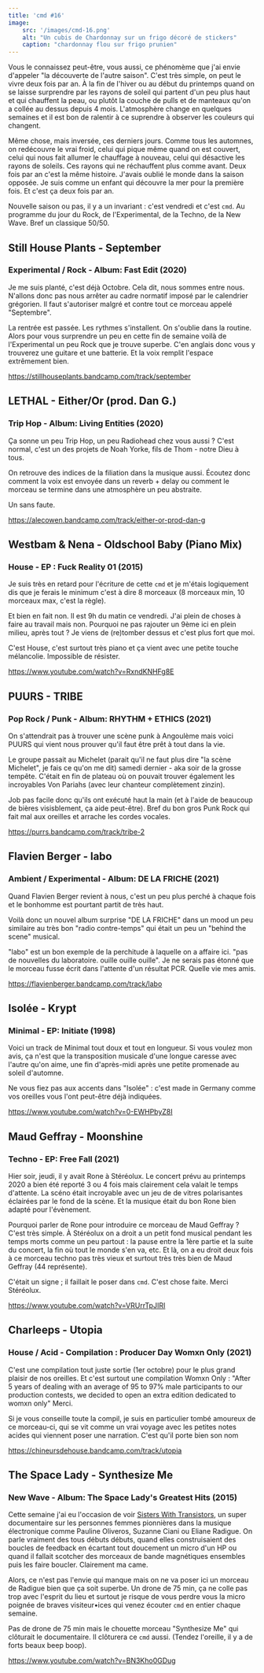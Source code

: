```yaml
---
title: 'cmd #16'
image:
    src: '/images/cmd-16.png'
    alt: "Un cubis de Chardonnay sur un frigo décoré de stickers"
    caption: "chardonnay flou sur frigo prunien"
---
```


Vous le connaissez peut-être, vous aussi, ce phénomème que j'ai envie d'appeler
"la découverte de l'autre saison". C'est très simple, on peut le vivre deux fois
par an. À la fin de l'hiver ou au début du printemps quand on se laisse
surprendre par les rayons de soleil qui partent d'un peu plus haut et qui
chauffent la peau, ou plutôt la couche de pulls et de manteaux qu'on a collée au
dessus depuis 4 mois. L'atmosphère change en quelques semaines et il est bon de
ralentir à ce suprendre à observer les couleurs qui changent.

Même chose, mais inversée, ces derniers jours. Comme tous les automnes, on
redécouvre le vrai froid, celui qui pique même quand on est couvert, celui qui
nous fait allumer le chauffage à nouveau, celui qui désactive les rayons de
soleils. Ces rayons qui ne réchauffent plus comme avant. Deux fois par an c'est
la même histoire. J'avais oublié le monde dans la saison opposée. Je suis comme
un enfant qui découvre la mer pour la première fois. Et c'est ça deux fois par
an.

Nouvelle saison ou pas, il y a un invariant : c'est vendredi et c'est `cmd`. Au
programme du jour du Rock, de l'Experimental, de la Techno, de la New Wave. Bref
un classique 50/50.


## Still House Plants - September
### Experimental / Rock - Album: Fast Edit (2020)

Je me suis planté, c'est déjà Octobre. Cela dit, nous sommes entre nous.
N'allons donc pas nous arrêter au cadre normatif imposé par le calendrier
grégorien. Il faut s'autoriser malgré et contre tout ce morceau appelé
"Septembre".

La rentrée est passée. Les rythmes s'installent. On s'oublie dans la routine.
Alors pour vous surprendre un peu en cette fin de semaine voilà de
l'Experimental un peu Rock que je trouve superbe. C'en anglais donc vous y
trouverez une guitare et une batterie. Et la voix remplit l'espace extrêmement
bien.

https://stillhouseplants.bandcamp.com/track/september


## LETHAL - Either/Or (prod. Dan G.)
### Trip Hop - Album: Living Entities (2020)

Ça sonne un peu Trip Hop, un peu Radiohead chez vous aussi ? C'est normal, c'est
un des projets de Noah Yorke, fils de Thom - notre Dieu à tous.

On retrouve des indices de la filiation dans la musique aussi. Écoutez donc
comment la voix est envoyée dans un reverb + delay ou comment le morceau se
termine dans une atmosphère un peu abstraite.

Un sans faute.

https://alecowen.bandcamp.com/track/either-or-prod-dan-g


## Westbam & Nena - Oldschool Baby (Piano Mix)
### House - EP : Fuck Reality 01 (2015)

Je suis très en retard pour l'écriture de cette `cmd` et je m'étais logiquement
dis que je ferais le minimum c'est à dire 8 morceaux (8 morceaux min, 10
morceaux max, c'est la règle).

Et bien en fait non. Il est 9h du matin ce vendredi. J'ai plein de choses à
faire au travail mais non. Pourquoi ne pas rajouter un 9ème ici en plein milieu,
après tout ? Je viens de (re)tomber dessus et c'est plus fort que moi.

C'est House, c'est surtout très piano et ça vient avec une petite touche
mélancolie. Impossible de résister.

https://www.youtube.com/watch?v=RxndKNHFg8E


## PUURS - TRIBE
### Pop Rock / Punk - Album: RHYTHM + ETHICS (2021)

On s'attendrait pas à trouver une scène punk à Angoulème mais voici PUURS qui
vient nous prouver qu'il faut être prêt à tout dans la vie.

Le groupe passait au Michelet (parait qu'il ne faut plus dire "la scène
Michelet", je fais ce qu'on me dit) samedi dernier - aka soir de la grosse
tempête. C'était en fin de plateau où on pouvait trouver également les
incroyables Von Pariahs (avec leur chanteur complètement zinzin).

Job pas facile donc qu'ils ont exécuté haut la main (et à l'aide de beaucoup de
bières visisblement, ça aide peut-être). Bref du bon gros Punk Rock qui fait mal
aux oreilles et arrache les cordes vocales.

https://purrs.bandcamp.com/track/tribe-2


## Flavien Berger - labo
### Ambient / Experimental - Album: DE LA FRICHE (2021)

Quand Flavien Berger revient à nous, c'est un peu plus perché à chaque fois et
le bonhomme est pourtant partit de très haut.

Voilà donc un nouvel album surprise "DE LA FRICHE" dans un mood un peu similaire
au très bon "radio contre-temps" qui était un peu un "behind the scene" musical.

"labo" est un bon exemple de la perchitude à laquelle on a affaire ici. "pas de
nouvelles du laboratoire. ouille ouille ouille". Je ne serais pas étonné que le
morceau fusse écrit dans l'attente d'un résultat PCR. Quelle vie mes amis.

https://flavienberger.bandcamp.com/track/labo


## Isolée - Krypt
### Minimal - EP: Initiate (1998)

Voici un track de Minimal tout doux et tout en longueur. Si vous voulez mon
avis, ça n'est que la transposition musicale d'une longue caresse avec l'autre
qu'on aime, une fin d'après-midi après une petite promenade au soleil d'automne.

Ne vous fiez pas aux accents dans "Isolée" : c'est made in Germany comme vos
oreilles vous l'ont peut-être déjà indiquées.

https://www.youtube.com/watch?v=0-EWHPbyZ8I


## Maud Geffray - Moonshine
### Techno - EP: Free Fall (2021)

Hier soir, jeudi, il y avait Rone à Stéréolux. Le concert prévu au printemps
2020 a bien été reporté 3 ou 4 fois mais clairement cela valait le temps
d'attente. La scéno était incroyable avec un jeu de de vitres
polarisantes éclairées par le fond de la scène. Et la musique était du bon Rone
bien adapté pour l'évènement.

Pourquoi parler de Rone pour introduire ce morceau de Maud Geffray ? C'est très
simple. À Stéréolux on a droit a un petit fond musical pendant les temps morts
comme un peu partout : la pause entre la 1ère partie et la suite du concert, la
fin où tout le monde s'en va, etc. Et là, on a eu droit deux fois à ce morceau
techno pas très vieux et surtout très très bien de Maud Geffray (44 représente).

C'était un signe ; il faillait le poser dans `cmd`. C'est chose faite. Merci
Stéréolux.

https://www.youtube.com/watch?v=VRUrrTpJIRI


## Charleeps - Utopia
### House / Acid - Compilation : Producer Day Womxn Only (2021)

C'est une compilation tout juste sortie (1er octobre) pour le plus grand plaisir
de nos oreilles. Et c'est surtout une compilation Womxn Only : "After 5 years of
dealing with an average of 95 to 97% male participants to our production
contests, we decided to open an extra edition dedicated to womxn only"  Merci.

Si je vous conseille toute la compil, je suis en particulier tombé amoureux de
ce morceau-ci, qui se vit comme un vrai voyage avec les petites notes acides qui
viennent poser une narration. C'est qu'il porte bien son nom

https://chineursdehouse.bandcamp.com/track/utopia


## The Space Lady - Synthesize Me
### New Wave - Album: The Space Lady's Greatest Hits (2015)

Cette semaine j'ai eu l'occasion de voir [Sisters With
Transistors](https://sisterswithtransistors.com/), un super documentaire sur
les personnes femmes pionnières dans la musique électronique comme Pauline
Oliveros, Suzanne Ciani ou Eliane Radigue. On parle vraiment des tous débuts
débuts, quand elles construisaient des boucles de feedback en écartant tout
doucement un micro d'un HP ou quand il fallait scotcher des morceaux de bande
magnétiques ensembles puis les faire boucler. Clairement ma came.

Alors, ce n'est pas l'envie qui manque mais on ne va poser ici un morceau de
Radigue bien que ça soit superbe. Un drone de 75 min, ça ne colle pas trop avec
l'esprit du lieu et surtout je risque de vous perdre vous la micro poignée de
braves visiteur•ices qui venez écouter `cmd` en entier chaque semaine.

Pas de drone de 75 min mais le chouette morceau "Synthesize Me" qui clôturait le
documentaire. Il clôturera ce `cmd` aussi. (Tendez l'oreille, il y a de forts
beaux beep boop).

https://www.youtube.com/watch?v=BN3Kho0GDug

